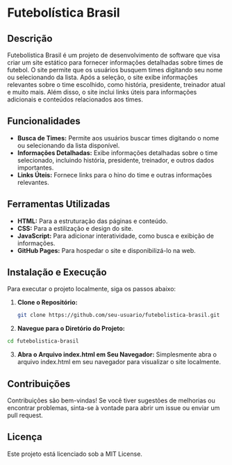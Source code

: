 # Futebolística Brasil

## Descrição

Futebolística Brasil é um projeto de desenvolvimento de software que visa criar um site estático para fornecer informações detalhadas sobre times de futebol. O site permite que os usuários busquem times digitando seu nome ou selecionando da lista. Após a seleção, o site exibe informações relevantes sobre o time escolhido, como história, presidente, treinador atual e muito mais. Além disso, o site inclui links úteis para informações adicionais e conteúdos relacionados aos times.

## Funcionalidades

- **Busca de Times:** Permite aos usuários buscar times digitando o nome ou selecionando da lista disponível.
- **Informações Detalhadas:** Exibe informações detalhadas sobre o time selecionado, incluindo história, presidente, treinador, e outros dados importantes.
- **Links Úteis:** Fornece links para o hino do time e outras informações relevantes.

## Ferramentas Utilizadas

- **HTML:** Para a estruturação das páginas e conteúdo.
- **CSS:** Para a estilização e design do site.
- **JavaScript:** Para adicionar interatividade, como busca e exibição de informações.
- **GitHub Pages:** Para hospedar o site e disponibilizá-lo na web.

## Instalação e Execução

Para executar o projeto localmente, siga os passos abaixo:

1. **Clone o Repositório:**

   ```bash
   git clone https://github.com/seu-usuario/futebolistica-brasil.git
    ```

2. **Navegue para o Diretório do Projeto:**

  ```bash
  cd futebolistica-brasil
  ```

3. **Abra o Arquivo index.html em Seu Navegador:**
Simplesmente abra o arquivo index.html em seu navegador para visualizar o site localmente.

## Contribuições
Contribuições são bem-vindas! Se você tiver sugestões de melhorias ou encontrar problemas, sinta-se à vontade para abrir um issue ou enviar um pull request.

## Licença
Este projeto está licenciado sob a MIT License.
